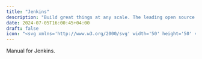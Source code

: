 ```yaml
---
title: "Jenkins"
description: "Build great things at any scale. The leading open source automation server, Jenkins provides hundreds of plugins to support building, deploying and automating any project."
date: 2024-07-05T16:00:45+04:00
draft: false
icon: "<svg xmlns='http://www.w3.org/2000/svg' width='50' height='50' viewBox='0 0 24 24'><path fill='currentColor' d='M2.872 24h-.975a3.866 3.866 0 0 1-.07-.197c-.215-.666-.594-1.49-.692-2.154c-.146-.984.78-1.039 1.374-1.465c.915-.66 1.635-1.025 2.627-1.62c.295-.179 1.182-.624 1.281-.829c.201-.408-.345-.982-.49-1.3c-.225-.507-.345-.937-.376-1.435c-.824-.13-1.455-.627-1.844-1.185c-.63-.925-1.066-2.635-.525-3.936c.045-.103.254-.305.285-.463c.06-.308-.105-.72-.12-1.048c-.06-1.692.284-3.15 1.425-3.66c.463-1.84 2.113-2.453 3.673-3.367c.58-.342 1.224-.562 1.89-.807c2.372-.877 6.027-.712 7.994.783c.836.633 2.176 1.97 2.656 2.939c1.262 2.555 1.17 6.825.287 9.934c-.12.421-.29 1.032-.533 1.533c-.168.35-.689 1.05-.625 1.36c.064.314 1.19 1.17 1.432 1.395c.434.422 1.26.975 1.324 1.5c.07.557-.248 1.336-.41 1.875c-.217.721-.436 1.441-.654 2.131H2.87zm11.104-3.54a7.723 7.723 0 0 0-2.065-.757c-.87-.164-.78 1.188-.75 1.994c.03.643.36 1.316.51 1.744c.076.197.09.41.256.449c.3.068 1.29-.326 1.575-.479c.6-.328 1.064-.844 1.574-1.189c.016-.17.016-.34.03-.508a2.648 2.648 0 0 0-1.095-.277c.314-.15.75-.15 1.035-.332l.016-.193c-.496-.03-.69-.254-1.021-.436zm7.454 2.935a17.78 17.78 0 0 0 .465-1.752c.06-.287.215-.918.178-1.176c-.059-.459-.684-.799-1.004-1.086c-.584-.525-.95-.975-1.56-1.469c-.249.375-.78.615-.983.914c1.447-.689 1.71 2.625 1.141 3.69c.09.329.391.45.514.735l-.086.166h1.29c.013 0 .03 0 .044.014zm-6.634-.012c-.05-.074-.1-.135-.15-.209l-.301.195h.45zm2.77 0c.008-.209.018-.404.03-.598c-.53.029-.825-.48-1.196-.527c-.324-.045-.6.361-1.02.195c-.095.105-.183.227-.284.316c.154.18.295.375.424.584h.815a.298.298 0 0 1 .3-.285c.165 0 .284.121.284.27h.66zm2.116 0c-.314-.479-.947-.898-1.68-.555l-.03.541h1.71zm-8.51 0l-.104-.344c-.225-.72-.36-1.26-.405-1.68c-.914-.436-1.875-.87-2.654-1.426c-.15-.105-1.109-1.35-1.23-1.305c-1.739.676-3.359 1.86-4.814 2.984c.256.557.48 1.141.69 1.74h8.505zm8.265-2.113c-.029-.512-.164-1.56-.48-1.74c-.66-.39-1.846.78-2.34.943c.045.15.135.271.15.48c.285-.074.645-.029.898.092c-.299.03-.629.03-.824.164c-.074.195.016.48-.029.764c.69.197 1.5.303 2.385.332c.164-.227.225-.645.211-1.082zm-4.08-.36c-.044.375.046.51.12.943c1.26.391 1.034-1.74-.135-.959zM8.76 19.5c-.45.457 1.27 1.082 1.814 1.115c0-.29.165-.564.135-.77c-.65-.118-1.502-.042-1.945-.347zm5.565.215c0 .043-.061.03-.068.064c.58.451 1.014.545 1.802.51c.354-.262.67-.563 1.043-.807c-.855.074-1.931.607-2.774.23zm3.42-17.726c-1.606-.906-4.35-1.591-6.076-.731c-1.38.692-3.27 1.84-3.899 3.292c.6 1.402-.166 2.686-.226 4.109c-.018.757.36 1.42.391 2.242c-.2.338-.825.38-1.26.356c-.146-.729-.4-1.549-1.155-1.63c-1.064-.116-1.845.764-1.89 1.683c-.06 1.08.833 2.864 2.085 2.745c.488-.046.608-.54 1.139-.54c.285.57-.445.75-.523 1.154c-.016.105.06.511.104.705c.233.944.744 2.16 1.245 2.88c.635.9 1.884 1.051 3.229 1.141c.24-.525 1.125-.48 1.706-.346c-.691-.27-1.336-.945-1.875-1.529c-.615-.676-1.23-1.41-1.261-2.28c1.155 1.604 2.1 3 4.2 3.704c1.59.525 3.45-.254 4.664-1.109c.51-.359.811-.93 1.17-1.439c1.35-1.936 1.98-4.71 1.846-7.394c-.06-1.111-.06-2.221-.436-2.955c-.389-.781-1.695-1.471-2.475-.781c-.15-.764.63-1.23 1.545-.96c-.66-.854-1.336-1.858-2.266-2.384zM13.58 14.896c.615 1.544 2.724 1.363 4.505 1.323c-.084.194-.256.435-.465.515c-.57.232-2.145.408-2.937-.012c-.506-.27-.824-.873-1.102-1.227c-.137-.172-.795-.608-.012-.609zm.164-.87c.893.464 2.52.517 3.731.48c.066.267.066.593.068.913c-1.55.08-3.386-.304-3.794-1.395h-.005zm6.675-.586c-.473.9-1.145 1.897-2.539 1.928c-.023-.284-.045-.735 0-.904c1.064-.103 1.727-.646 2.543-1.017zm-.649-.667c-1.02.66-2.154 1.375-3.824 1.21c-.351-.31-.485-1-.14-1.458c.181.313.06.885.57.97c.944.165 2.038-.579 2.73-.84c.42-.713-.046-.976-.42-1.433c-.782-.93-1.83-2.1-1.802-3.51c.314-.224.346.346.391.45c.404.96 1.424 2.175 2.174 3c.18.21.48.39.51.524c.092.39-.254.854-.209 1.11zm-13.439-.675c-.314-.184-.393-.99-.768-1.01c-.535-.03-.438 1.05-.436 1.68c-.37-.33-.435-1.365-.164-1.89c-.308-.15-.445.164-.618.284c.22-1.59 2.34-.734 1.99.96zM4.713 5.995c-.685.756-.54 2.174-.459 3.188c1.244-.785 2.898.06 2.883 1.394c.595-.016.223-.744.115-1.215c-.353-1.528.592-3.187.041-4.59c-1.064.084-1.939.52-2.578 1.215zm9.12 1.113c.307.562.404 1.148.84 1.57c.195.19.574.424.387.95c-.045.121-.365.391-.551.45c-.674.195-2.254.03-1.721-.81c.563.015 1.314.36 1.732-.045c-.314-.524-.885-1.53-.674-2.13zm6.198-.013h.068c.33.668.6 1.375 1.004 1.965c-.27.628-2.053 1.19-2.023.057c.39-.17 1.05-.035 1.395-.25c-.193-.556-.48-1.006-.434-1.771zm-6.927-1.617c-1.422-.33-2.131.592-2.56 1.553c-.384-.094-.231-.615-.135-.883c.255-.701 1.28-1.633 2.119-1.506c.359.057.848.386.576.834zM9.642 1.593c-1.56.44-3.56 1.574-4.2 2.974c.495-.07.84-.321 1.33-.351c.186-.016.428.074.641.015c.424-.104.78-1.065 1.102-1.41c.31-.345.685-.496.94-.81c.167-.09.409-.074.42-.33c-.073-.075-.15-.135-.232-.105z'/></svg>"
---
```


Manual for Jenkins.

